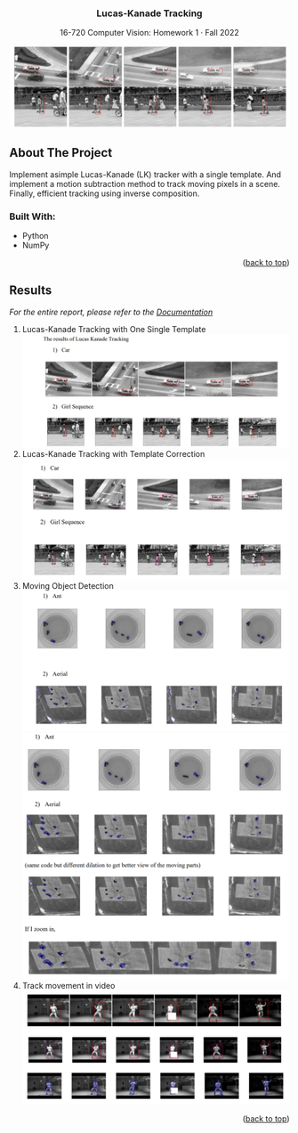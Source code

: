 <!--https://github.com/othneildrew/Best-README-Template-->
<a name="readme-top"></a>

<div align="center">
  <h3 align="center">Lucas-Kanade Tracking</h3>
  <p align="center">
    16-720 Computer Vision: Homework 1 · Fall 2022
  </p>
</div>

![image](./img/hw2_main.png)
<!-- ABOUT THE PROJECT -->
## About The Project

Implement asimple Lucas-Kanade (LK) tracker with a single template. And implement a motion subtraction method to track moving pixels in a scene. Finally, efficient tracking using inverse composition.

### Built With: 
* Python 
* NumPy

<p align="right">(<a href="#readme-top">back to top</a>)</p>

<!-- Results  -->
## Results 

_For the entire report, please refer to the [Documentation](https://example.com)_


1. Lucas-Kanade Tracking with One Single Template
![image](./img/hw2_1.png)
2. Lucas-Kanade Tracking with Template Correction
![image](./img/hw2_2.png)
3. Moving Object Detection
![image](./img/hw2_3.png)
![image](./img/hw2_4.png)
4. Track movement in video 
![image](./img/hw2_5.png)


<p align="right">(<a href="#readme-top">back to top</a>)</p>